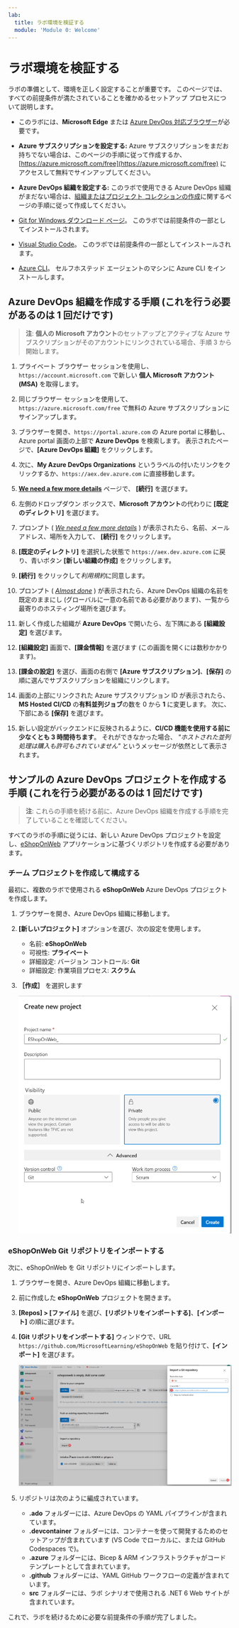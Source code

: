 ```yaml
---
lab:
  title: ラボ環境を検証する
  module: 'Module 0: Welcome'
---
```


# ラボ環境を検証する

ラボの準備として、環境を正しく設定することが重要です。 このページでは、すべての前提条件が満たされていることを確かめるセットアップ プロセスについて説明します。

- このラボには、**Microsoft Edge** または [Azure DevOps 対応ブラウザー](https://learn.microsoft.com/azure/devops/server/compatibility?view=azure-devops#web-portal-supported-browsers)が必要です。

- **Azure サブスクリプションを設定する:** Azure サブスクリプションをまだお持ちでない場合は、このページの手順に従って作成するか、[https://azure.microsoft.com/free](https://azure.microsoft.com/free) にアクセスして無料でサインアップしてください。

- **Azure DevOps 組織を設定する:** このラボで使用できる Azure DevOps 組織がまだない場合は、[組織またはプロジェクト コレクションの作成](https://learn.microsoft.com/azure/devops/organizations/accounts/create-organization)に関するページの手順に従って作成してください。
  
- [Git for Windows ダウンロード ページ](https://gitforwindows.org/)。 このラボでは前提条件の一部としてインストールされます。

- [Visual Studio Code](https://code.visualstudio.com/)。 このラボでは前提条件の一部としてインストールされます。

- [Azure CLI](https://learn.microsoft.com/cli/azure/install-azure-cli)。 セルフホステッド エージェントのマシンに Azure CLI をインストールします。

## Azure DevOps 組織を作成する手順 (これを行う必要があるのは 1 回だけです)

> **注**: **個人の Microsoft アカウント**のセットアップとアクティブな Azure サブスクリプションがそのアカウントにリンクされている場合、手順 3 から開始します。

1. プライベート ブラウザー セッションを使用し、`https://account.microsoft.com` で新しい **個人 Microsoft アカウント (MSA)** を取得します。

1. 同じブラウザー セッションを使用して、`https://azure.microsoft.com/free` で無料の Azure サブスクリプションにサインアップします。

1. ブラウザーを開き、`https://portal.azure.com` の Azure portal に移動し、Azure portal 画面の上部で **Azure DevOps** を検索します。 表示されたページで、**[Azure DevOps 組織]** をクリックします。

1. 次に、**My Azure DevOps Organizations** というラベルの付いたリンクをクリックするか、`https://aex.dev.azure.com` に直接移動します。

1. **[We need a few more details](詳細情報をいくつか入力する必要があります)** ページで、 **[続行]** を選びます。

1. 左側のドロップダウン ボックスで、**Microsoft アカウント**の代わりに **[既定のディレクトリ]** を選びます。

1. プロンプト ( *[We need a few more details](詳細情報をいくつか入力する必要があります)* ) が表示されたら、名前、メールアドレス、場所を入力して、 **[続行]** をクリックします。

1. **[既定のディレクトリ]** を選択した状態で `https://aex.dev.azure.com` に戻り、青いボタン **[新しい組織の作成]** をクリックします。

1. **[続行]** をクリックして*利用規約*に同意します。

1. プロンプト ( *[Almost done](ほぼ完了)* ) が表示されたら、Azure DevOps 組織の名前を既定のままにし (グローバルに一意の名前である必要があります)、一覧から最寄りのホスティング場所を選びます。

1. 新しく作成した組織が **Azure DevOps** で開いたら、左下隅にある **[組織設定]** を選びます。

1. **[組織設定]** 画面で、**[課金情報]** を選びます (この画面を開くには数秒かかります)。

1. **[課金の設定]** を選び、画面の右側で **[Azure サブスクリプション]**、**[保存]** の順に選んでサブスクリプションを組織にリンクします。

1. 画面の上部にリンクされた Azure サブスクリプション ID が表示されたら、**MS Hosted CI/CD** の**有料並列ジョブ**の数を 0 から **1** に変更します。 次に、下部にある **[保存]** を選びます。

1. 新しい設定がバックエンドに反映されるように、**CI/CD 機能を使用する前に少なくとも 3 時間待ちます**。 それができなかった場合、 *"ホストされた並列処理は購入も許可もされていません"* というメッセージが依然として表示されます。

## サンプルの Azure DevOps プロジェクトを作成する手順 (これを行う必要があるのは 1 回だけです)

> **注**: これらの手順を続ける前に、Azure DevOps 組織を作成する手順を完了していることを確認してください。

すべてのラボの手順に従うには、新しい Azure DevOps プロジェクトを設定し、[eShopOnWeb](https://github.com/MicrosoftLearning/eShopOnWeb) アプリケーションに基づくリポジトリを作成する必要があります。

### チーム プロジェクトを作成して構成する

最初に、複数のラボで使用される **eShopOnWeb** Azure DevOps プロジェクトを作成します。

1. ブラウザーを開き、Azure DevOps 組織に移動します。

1. **[新しいプロジェクト]** オプションを選び、次の設定を使用します。
   - 名前: **eShopOnWeb**
   - 可視性: **プライベート**
   - 詳細設定: バージョン コントロール: **Git**
   - 詳細設定: 作業項目プロセス: **スクラム**

1. **［作成］** を選択します

    ![プロジェクトの作成](media/create-project.png)

### eShopOnWeb Git リポジトリをインポートする

次に、eShopOnWeb を Git リポジトリにインポートします。

1. ブラウザーを開き、Azure DevOps 組織に移動します。

1. 前に作成した **eShopOnWeb** プロジェクトを開きます。

1. **[Repos] > [ファイル]** を選び、**[リポジトリをインポートする]**、**[インポート]** の順に選びます。

1. **[Git リポジトリをインポートする]** ウィンドウで、URL `https://github.com/MicrosoftLearning/eShopOnWeb` を貼り付けて、**[インポート]** を選びます。

    ![インポートリポジトリ](media/import-repo.png)

1. リポジトリは次のように編成されています。
    
    - **.ado** フォルダーには、Azure DevOps の YAML パイプラインが含まれています。
    - **.devcontainer** フォルダーには、コンテナーを使って開発するためのセットアップが含まれています (VS Code でローカルに、または GitHub Codespaces で)。
    - **.azure** フォルダーには、Bicep & ARM インフラストラクチャがコード テンプレートとして含まれています。
    - **.github** フォルダーには、YAML GitHub ワークフローの定義が含まれています。
    - **src** フォルダーには、ラボ シナリオで使用される .NET 6 Web サイトが含まれています。

これで、ラボを続けるために必要な前提条件の手順が完了しました。
